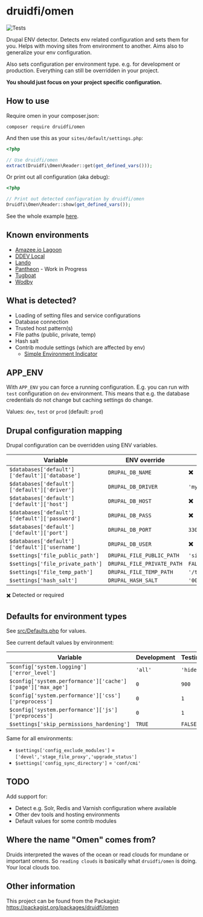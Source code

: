 # druidfi/omen

![Tests](https://github.com/druidfi/omen/workflows/Tests/badge.svg)

Drupal ENV detector. Detects env related configuration and sets them for you. Helps with moving sites from environment
to another. Aims also to generalize your env configuration.

Also sets configuration per environment type. e.g. for development or production. Everything can still be overridden in
your project.

**You should just focus on your project specific configuration.**

## How to use

Require omen in your composer.json:

```shell
composer require druidfi/omen
```

And then use this as your `sites/default/settings.php`:

```php
<?php

// Use druidfi/omen
extract(Druidfi\Omen\Reader::get(get_defined_vars()));
```

Or print out all configuration (aka debug):

```php
<?php

// Print out detected configuration by druidfi/omen
Druidfi\Omen\Reader::show(get_defined_vars());
```

See the whole example [here](settings.php).

## Known environments

- [Amazee.io Lagoon](https://docs.lagoon.sh/)
- [DDEV Local](https://ddev.readthedocs.io/en/latest/)
- [Lando](https://lando.dev/)
- [Pantheon](https://pantheon.io/) - Work in Progress
- [Tugboat](https://www.tugboat.qa/)
- [Wodby](https://wodby.com/)

## What is detected?

- Loading of setting files and service configurations
- Database connection
- Trusted host pattern(s)
- File paths (public, private, temp)
- Hash salt
- Contrib module settings (which are affected by env)
  - [Simple Environment Indicator](https://www.drupal.org/project/simplei)

## APP_ENV

With `APP_ENV` you can force a running configuration. E.g. you can run with `test` configuration on `dev` environment.
This means that e.g. the database credentials do not change but caching settings do change.

Values: `dev`, `test` or `prod` (default: `prod`)

## Drupal configuration mapping

Drupal configuration can be overridden using ENV variables.

| Variable                                       | ENV override               | Default value            |
|------------------------------------------------|----------------------------|--------------------------|
| `$databases['default']['default']['database']` | `DRUPAL_DB_NAME`           | :heavy_multiplication_x: |
| `$databases['default']['default']['driver']`   | `DRUPAL_DB_DRIVER`         | `'mysql'`                |
| `$databases['default']['default']['host']`     | `DRUPAL_DB_HOST`           | :heavy_multiplication_x: |
| `$databases['default']['default']['password']` | `DRUPAL_DB_PASS`           | :heavy_multiplication_x: |
| `$databases['default']['default']['port']`     | `DRUPAL_DB_PORT`           | `3306`                   |
| `$databases['default']['default']['username']` | `DRUPAL_DB_USER`           | :heavy_multiplication_x: |
| `$settings['file_public_path']`                | `DRUPAL_FILE_PUBLIC_PATH`  | `'sites/default/files'`  |
| `$settings['file_private_path']`               | `DRUPAL_FILE_PRIVATE_PATH` | `FALSE`                  |
| `$settings['file_temp_path']`                  | `DRUPAL_FILE_TEMP_PATH`    | `'/tmp'`                 |
| `$settings['hash_salt']`                       | `DRUPAL_HASH_SALT`         | `'0000000000000000'`     |

:heavy_multiplication_x: Detected or required

## Defaults for environment types

See [src/Defaults.php](src/Defaults.php) for values.

See current default values by environment:

| Variable                                                    | Development | Testing  | Production |
|-------------------------------------------------------------|-------------|----------|------------|
| `$config['system.logging']['error_level']`                  | `'all'`     | `'hide'` | `'hide'`   |
| `$config['system.performance']['cache']['page']['max_age']` | `0`         | `900`    | `900`      |
| `$config['system.performance']['css']['preprocess']`        | `0`         | `1`      | `1`        |
| `$config['system.performance']['js']['preprocess']`         | `0`         | `1`      | `1`        |
| `$settings['skip_permissions_hardening']`                   | `TRUE`      | `FALSE`  | `FALSE`    |

Same for all environments:

- `$settings['config_exclude_modules']` = `['devel','stage_file_proxy','upgrade_status']`
- `$settings['config_sync_directory']` = `'conf/cmi'`

## TODO

Add support for:

- Detect e.g. Solr, Redis and Varnish configuration where available
- Other dev tools and hosting environments
- Default values for some contrib modules

## Where the name "Omen" comes from?

Druids interpreted the waves of the ocean or read clouds for mundane or important omens. So `reading clouds` is
basically what `druidfi/omen` is doing. Your local clouds too.

## Other information

This project can be found from the Packagist: https://packagist.org/packages/druidfi/omen
